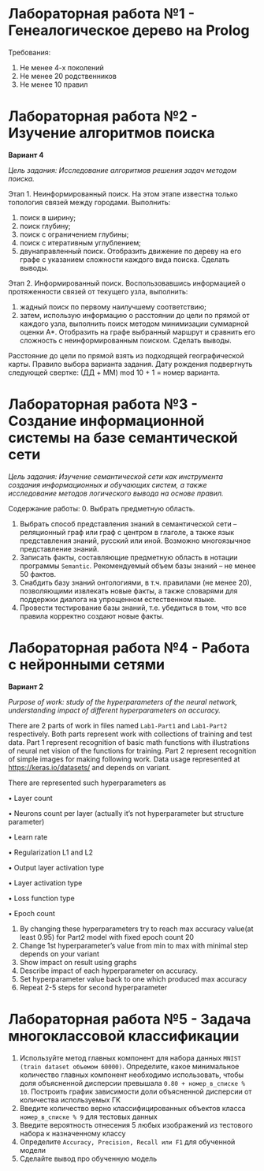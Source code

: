 # Лабораторная работа №1 - Генеалогическое дерево на Prolog

Требования:
1. Не менее 4-х поколений
2. Не менее 20 родственников
3. Не менее 10 правил

# Лабораторная работа №2 - Изучение алгоритмов поиска
**Вариант 4**

_Цель задания: Исследование алгоритмов решения задач методом поиска._

Этап 1. Неинформированный поиск. На этом этапе известна только
топология связей между городами. Выполнить:
1) поиск в ширину;
2) поиск глубину;
3) поиск с ограничением глубины;
4) поиск с итеративным углублением;
5) двунаправленный поиск.
Отобразить движение по дереву на его графе с указанием сложности
каждого вида поиска. Сделать выводы.

Этап 2. Информированный поиск. Воспользовавшись информацией о
протяженности связей от текущего узла, выполнить:
1) жадный поиск по первому наилучшему соответствию;
2) затем, использую информацию о расстоянии до цели по прямой от
каждого узла, выполнить поиск методом минимизации суммарной оценки
А*.
Отобразить на графе выбранный маршрут и сравнить его сложность с
неинформированным поиском. Сделать выводы.

Расстояние до цели по прямой взять из подходящей географической карты.
Правило выбора варианта задания. Дату рождения подвергнуть следующей
свертке: (ДД + MM) mod 10 + 1 = номер варианта.

# Лабораторная работа №3 - Создание информационной системы на базе семантической сети

_Цель задания: Изучение семантической сети как инструмента создания информационных и обучающих систем, а также исследование методов логического вывода на основе правил._

Содержание работы:
0. Выбрать предметную область. 
1. Выбрать способ представления знаний в семантической сети – реляционный граф или граф с центром в глаголе, а также язык представления знаний, русский или иной. Возможно многоязычное представление знаний.
2. Записать факты, составляющие предметную область в нотации программы ```Semantic```. Рекомендуемый объем базы знаний – не менее 50 фактов.
3. Снабдить базу знаний онтологиями, в т.ч. правилами (не менее 20), позволяющими извлекать новые факты, а также словарями для поддержки диалога на упрощенном естественном языке.
4. Провести тестирование базы знаний, т.е. убедиться в том, что все правила корректно создают новые факты. 

# Лабораторная работа №4 - Работа с нейронными сетями
**Вариант 2**

_Purpose of work: study of the hyperparameters of the neural network, understanding impact of different hyperparameters on accuracy._

There are 2 parts of work in files named `Lab1-Part1` and `Lab1-Part2` respectively. Both parts represent work with collections of training and test data. 
Part 1 represent recognition of basic math functions with illustrations of neural net vision of the functions for training.
Part 2 represent recognition of simple images for making following work.
Data usage represented at https://keras.io/datasets/ and depends on variant.

There are represented such hyperparameters as

•	Layer count

•	Neurons count per layer (actually it’s not hyperparameter but structure parameter)

•	Learn rate

•	Regularization L1 and L2

•	Output layer activation type

•	Layer activation type 

•	Loss function type

•	Epoch count

1. By changing these hyperparameters try to reach max accuracy value(at least 0.95)  for Part2 model with fixed epoch count 20
2. Change 1st hyperparameter’s value from min to max with minimal step depends on your variant 
3. Show impact on result using graphs
4. Describe impact of each hyperparameter on accuracy.
5. Set hyperparameter value back to one which produced max accuracy
6. Repeat 2-5 steps for second hyperparameter

# Лабораторная работа №5 - Задача многоклассовой классификации

1. Используйте метод главных компонент для набора данных `MNIST (train dataset объемом 60000)`. Определите, какое минимальное количество главных компонент необходимо использовать, чтобы доля объясненной дисперсии превышала `0.80 + номер_в_списке % 10`. Построить график зависимости доли объясненной дисперсии от количества используемых ГК
2. Введите количество верно классифицированных объектов класса `номер_в_списке % 9` для тестовых данных
3. Введите вероятность отнесения 5 любых изображений из тестового набора к назначенному классу
4. Определите `Accuracy, Precision, Recall или F1` для обученной модели
5. Сделайте вывод про обученную модель